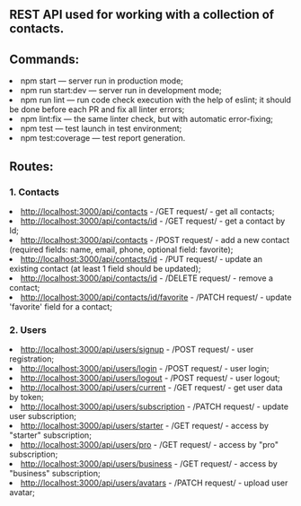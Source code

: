 <h2>REST API used for working with a collection of contacts.</h2>

<h2>Commands:</h2>
<li>npm start — server run in production mode;</li>
<li>npm run start:dev — server run in development mode;</li>
<li>npm run lint — run code check execution with the help of eslint; it should be done before each PR and fix all linter errors;</li>
<li>npm lint:fix — the same linter check, but with automatic error-fixing;</li>
<li>npm test — test launch in test environment;</li>
<li>npm test:coverage — test report generation.</li>

<h2>Routes:</h2>
<h3>1. Contacts</h3>
<li><a href="http://localhost:3000/api/contacts" rel="noopener noreferrer" target="_blank">http://localhost:3000/api/contacts</a> - /GET request/ - get all contacts;</li>
<li><a href="http://localhost:3000/api/contacts/id" rel="noopener noreferrer" target="_blank">http://localhost:3000/api/contacts/id</a> - /GET request/ - get a contact by Id;</li>
<li><a href="http://localhost:3000/api/contacts" rel="noopener noreferrer" target="_blank">http://localhost:3000/api/contacts</a> - /POST request/ - add a new contact (required fields: name, email, phone, optional field: favorite);</li>
<li><a href="http://localhost:3000/api/contacts/id" rel="noopener noreferrer" target="_blank">http://localhost:3000/api/contacts/id</a> - /PUT request/ - update an existing contact (at least 1 field should be updated);</li>
<li><a href="http://localhost:3000/api/contacts/id" rel="noopener noreferrer" target="_blank">http://localhost:3000/api/contacts/id</a> - /DELETE request/ - remove a contact;</li>
<li><a href="http://localhost:3000/api/contacts/id/favorite" rel="noopener noreferrer" target="_blank">http://localhost:3000/api/contacts/id/favorite</a> - /PATCH request/ - update 'favorite' field for a contact;</li>

<h3>2. Users</h3>
<li><a href="http://localhost:3000/api/users/signup" rel="noopener noreferrer" target="_blank">http://localhost:3000/api/users/signup</a> - /POST request/ - user registration;</li>
<li><a href="http://localhost:3000/api/users/login" rel="noopener noreferrer" target="_blank">http://localhost:3000/api/users/login</a> - /POST request/ - user login;</li>
<li><a href="http://localhost:3000/api/users/logout" rel="noopener noreferrer" target="_blank">http://localhost:3000/api/users/logout</a> - /POST request/ - user logout;</li>
<li><a href="http://localhost:3000/api/users/current" rel="noopener noreferrer" target="_blank">http://localhost:3000/api/users/current</a> - /GET request/ - get user data by token;</li>
<li><a href="http://localhost:3000/api/users/subscription" rel="noopener noreferrer" target="_blank">http://localhost:3000/api/users/subscription</a> - /PATCH request/ - update user subscription;</li>
<li><a href="http://localhost:3000/api/users/starter" rel="noopener noreferrer" target="_blank">http://localhost:3000/api/users/starter</a> - /GET request/ - access by "starter" subscription;</li>
<li><a href="http://localhost:3000/api/users/pro" rel="noopener noreferrer" target="_blank">http://localhost:3000/api/users/pro</a> - /GET request/ - access by "pro" subscription;</li>
<li><a href="http://localhost:3000/api/users/business" rel="noopener noreferrer" target="_blank">http://localhost:3000/api/users/business</a> - /GET request/ - access by "business" subscription;</li>
<li><a href="http://localhost:3000/api/users/avatars" rel="noopener noreferrer" target="_blank">http://localhost:3000/api/users/avatars</a> - /PATCH request/ - upload user avatar;</li>

